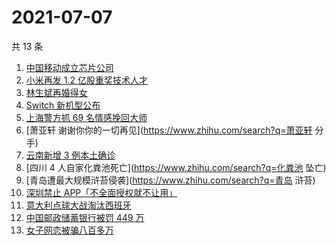 # 2021-07-07

共 13 条

<!-- BEGIN -->
<!-- 最后更新时间 Wed Jul 07 2021 07:07:37 GMT+0800 (China Standard Time) -->

1. [中国移动成立芯片公司](https://www.zhihu.com/search?q=中国移动)
2. [小米再发 1.2 亿股重奖技术人才](https://www.zhihu.com/search?q=小米)
3. [林生斌再婚得女](https://www.zhihu.com/search?q=林生斌)
4. [Switch 新机型公布](https://www.zhihu.com/search?q=switch)
5. [上海警方抓 69 名情感挽回大师](https://www.zhihu.com/search?q=情感挽回)
6. [萧亚轩 谢谢你你的一切再见](https://www.zhihu.com/search?q=萧亚轩 分手)
7. [云南新增 3 例本土确诊](https://www.zhihu.com/search?q=云南疫情)
8. [四川 4 人自家化粪池死亡](https://www.zhihu.com/search?q=化粪池 坠亡)
9. [青岛遭最大规模浒苔侵袭](https://www.zhihu.com/search?q=青岛 浒苔)
10. [深圳禁止 APP「不全面授权就不让用」](https://www.zhihu.com/search?q=大数据杀熟)
11. [意大利点球大战淘汰西班牙](https://www.zhihu.com/search?q=意大利队)
12. [中国邮政储蓄银行被罚 449 万](https://www.zhihu.com/search?q=中国邮政储蓄银行)
13. [女子网恋被骗八百多万](https://www.zhihu.com/search?q=网恋被骗)

<!-- END -->
